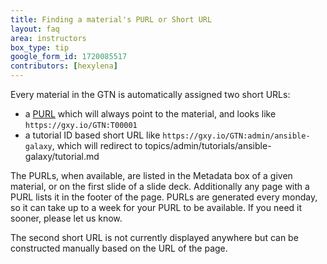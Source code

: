 ```yaml
---
title: Finding a material's PURL or Short URL
layout: faq
area: instructors
box_type: tip
google_form_id: 1720085517
contributors: [hexylena]
---
```


Every material in the GTN is automatically assigned two short URLs:

- a [PURL]({{site.baseurl}}/news/2023/04/19/shortlinks.html) which will always point to the material, and looks like `https://gxy.io/GTN:T00001`
- a tutorial ID based short URL like `https://gxy.io/GTN:admin/ansible-galaxy`, which will redirect to topics/admin/tutorials/ansible-galaxy/tutorial.md

The PURLs, when available, are listed in the Metadata box of a given material, or on the first slide of a slide deck. Additionally any page with a PURL lists it in the footer of the page. PURLs are generated every monday, so it can take up to a week for your PURL to be available. If you need it sooner, please let us know.

The second short URL is not currently displayed anywhere but can be constructed manually based on the URL of the page.
